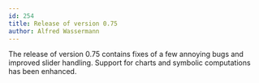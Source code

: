 ```yaml
---
id: 254
title: Release of version 0.75
author: Alfred Wassermann
---
```

The release of version 0.75 contains fixes of a few annoying bugs and improved slider handling. Support for charts and symbolic computations has been enhanced.